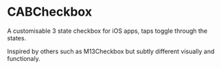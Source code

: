 CABCheckbox
===========

A customisable 3 state checkbox for iOS apps, taps toggle through the states.

Inspired by others such as M13Checkbox but subtly different visually and functionaly.

